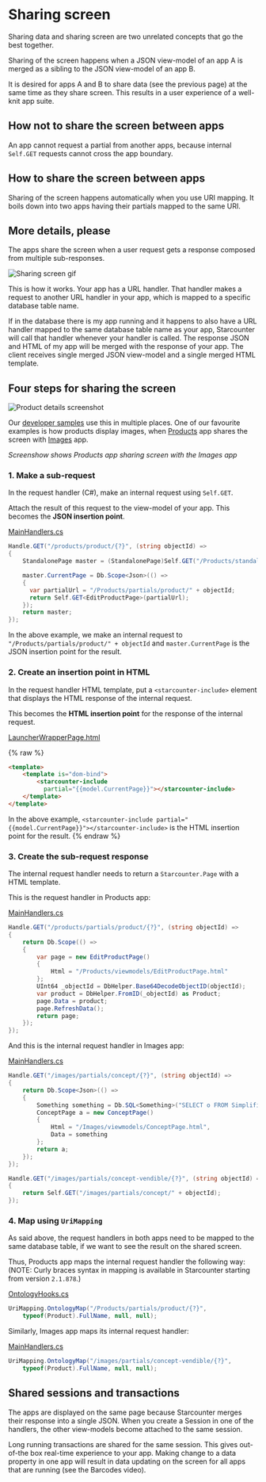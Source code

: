 # Sharing screen

Sharing data and sharing screen are two unrelated concepts that go the best together.

Sharing of the screen happens when a JSON view-model of an app A is merged as a sibling to the JSON view-model of an app B.

It is desired for apps A and B to share data (see the previous page) at the same time as they share screen. This results in a user experience of a well-knit app suite.

## How not to share the screen between apps

An app cannot request a partial from another apps, because internal `Self.GET` requests cannot cross the app boundary.

## How to share the screen between apps

Sharing of the screen happens automatically when you use URI mapping. It boils down into two apps having their partials mapped to the same URI.

## More details, please

The apps share the screen when a user request gets a response composed from multiple sub-responses.

![Sharing screen gif](/assets/105_5.gif)

This is how it works. Your app has a URL handler. That handler makes a request to another URL handler in your app, which is mapped to a specific database table name.

If in the database there is my app running and it happens to also have a URL handler mapped to the same database table name as your app, Starcounter will call that handler whenever your handler is called. The response JSON and HTML of my app will be merged with the response of your app. The client receives single merged JSON view-model and a single merged HTML template.

## Four steps for sharing the screen

![Product details screenshot](/assets/Screenshot-2015-11-17-22.51.15.png)

Our [developer samples](http://github.com/StarcounterSamples) use this in multiple places. One of our favourite examples is how products display images, when [Products](https://github.com/StarcounterSamples/Products) app shares the screen with [Images](https://github.com/StarcounterSamples/Images) app.

_Screenshow shows Products app sharing screen with the Images app_

### 1. Make a sub-request

In the request handler (C#), make an internal request using `Self.GET`.

Attach the result of this request to the view-model of your app. This becomes the **JSON insertion point**.

<div class="code-name"><a href="https://github.com/StarcounterSamples/Products/blob/master/src/Products/Api/MainHandlers.cs">MainHandlers.cs</a></div>

```cs
Handle.GET("/products/product/{?}", (string objectId) =>
{
    StandalonePage master = (StandalonePage)Self.GET("/Products/standalone");

    master.CurrentPage = Db.Scope<Json>(() =>
    {
      var partialUrl = "/Products/partials/product/" + objectId;
      return Self.GET<EditProductPage>(partialUrl);
    });
    return master;
});
```

In the above example, we make an internal request to `"/Products/partials/product/" + objectId` and `master.CurrentPage` is the JSON insertion point for the result.

### 2. Create an insertion point in HTML

In the request handler HTML template, put a `<starcounter-include>` element that displays the HTML response of the internal request.

This becomes the **HTML insertion point** for the response of the internal request.

<div class="code-name"><a href="https://github.com/StarcounterSamples/Products/blob/master/src/Products/Api/MainHandlers.cs">LauncherWrapperPage.html</a></div>

{% raw %}
```html
<template>
    <template is="dom-bind">
        <starcounter-include
          partial="{{model.CurrentPage}}"></starcounter-include>
    </template>
</template>
```

In the above example, `<starcounter-include partial="{{model.CurrentPage}}"></starcounter-include>` is the HTML insertion point for the result.
{% endraw %}

### 3. Create the sub-request response

The internal request handler needs to return a `Starcounter.Page` with a HTML template.

This is the request handler in Products app:

<div class="code-name"><a href="https://github.com/StarcounterSamples/Products/blob/master/src/Products/Api/MainHandlers.cs">MainHandlers.cs</a></div>

```cs
Handle.GET("/products/partials/product/{?}", (string objectId) =>
{
    return Db.Scope(() =>
    {
        var page = new EditProductPage()
        {
            Html = "/Products/viewmodels/EditProductPage.html"
        };
        UInt64 _objectId = DbHelper.Base64DecodeObjectID(objectId);
        var product = DbHelper.FromID(_objectId) as Product;
        page.Data = product;
        page.RefreshData();
        return page;
    });
});
```

And this is the internal request handler in Images app:

<div class="code-name"><a href="https://github.com/StarcounterSamples/Images/blob/master/src/Images/Api/MainHandlers.cs">MainHandlers.cs</a></div>

```cs
Handle.GET("/images/partials/concept/{?}", (string objectId) =>
{
    return Db.Scope<Json>(() =>
    {
        Something something = Db.SQL<Something>("SELECT o FROM Simplified.Ring1.Something o WHERE ObjectID = ?", objectId).First;
        ConceptPage a = new ConceptPage()
        {
            Html = "/Images/viewmodels/ConceptPage.html",
            Data = something
        };
        return a;
    });
});

Handle.GET("/images/partials/concept-vendible/{?}", (string objectId) =>
{
    return Self.GET("/images/partials/concept/" + objectId);
});
```

### 4. Map using `UriMapping`

As said above, the request handlers in both apps need to be mapped to the same database table, if we want to see the result on the shared screen.

Thus, Products app maps the internal request handler the following way:
(NOTE: Curly braces syntax in mapping is available in Starcounter starting from version `2.1.878`.)

<div class="code-name"><a href="https://github.com/StarcounterSamples/Products/blob/master/src/Products/Api/OntologyHooks.cs">OntologyHooks.cs</a></div>

```cs
UriMapping.OntologyMap("/Products/partials/product/{?}",
    typeof(Product).FullName, null, null);
```

Similarly, Images app maps its internal request handler:

<div class="code-name"><a href="https://github.com/StarcounterSamples/Images/blob/master/src/Images/Api/MainHandlers.cs">MainHandlers.cs</a></div>

```cs
UriMapping.OntologyMap("/images/partials/concept-vendible/{?}",
    typeof(Product).FullName, null, null);
```

## Shared sessions and transactions

The apps are displayed on the same page because Starcounter merges their response into a single JSON. When you create a Session in one of the handlers, the other view-models become attached to the same session.

Long running transactions are shared for the same session. This gives out-of-the box real-time experience to your app. Making change to a data property in one app will result in data updating on the screen for all apps that are running (see the Barcodes video).
